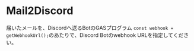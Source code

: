 # Mail2Discord

届いたメールを、Discordへ送るBotのGASプログラム
`const webhook = getWebhookUrl();`のあたりで、Discord Botのwebhook URLを指定してください。